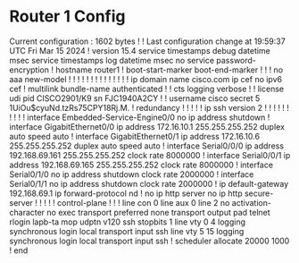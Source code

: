 # Router 1 Config

Current configuration : 1602 bytes
!
! Last configuration change at 19:59:37 UTC Fri Mar 15 2024
!
version 15.4
service timestamps debug datetime msec
service timestamps log datetime msec
no service password-encryption
!
hostname router1
!
boot-start-marker
boot-end-marker
!
!
!
no aaa new-model
!
!
!
!
!
!
!
!
!
!
!
!
!
!
ip domain name cisco.com
ip cef
no ipv6 cef
!
multilink bundle-name authenticated
!
!
cts logging verbose
!
!
license udi pid CISCO2901/K9 sn FJC1940A2CY
!
!
username cisco secret 5 $1$UiOu$cyuNd.tzRs75CPY18Rj.M.
!
redundancy
!
!
!
!
!
ip ssh version 2
!
!
!
!
!
!
!
!
!
!
interface Embedded-Service-Engine0/0
 no ip address
 shutdown
!
interface GigabitEthernet0/0
 ip address 172.16.10.1 255.255.255.252
 duplex auto
 speed auto
!
interface GigabitEthernet0/1
 ip address 172.16.10.6 255.255.255.252
 duplex auto
 speed auto
!
interface Serial0/0/0
 ip address 192.168.69.161 255.255.255.252
 clock rate 8000000
!
interface Serial0/0/1
 ip address 192.168.69.165 255.255.255.252
 clock rate 8000000
!
interface Serial0/1/0
 no ip address
 shutdown
 clock rate 2000000
!
interface Serial0/1/1
 no ip address
 shutdown
 clock rate 2000000
!
ip default-gateway 192.168.69.1
ip forward-protocol nd
!
no ip http server
no ip http secure-server
!
!
!
!
!
control-plane
!
!
!
line con 0
line aux 0
line 2
 no activation-character
 no exec
 transport preferred none
 transport output pad telnet rlogin lapb-ta mop udptn v120 ssh
 stopbits 1
line vty 0 4
 logging synchronous
 login local
 transport input ssh
line vty 5 15
 logging synchronous
 login local
 transport input ssh
!
scheduler allocate 20000 1000
!
end
